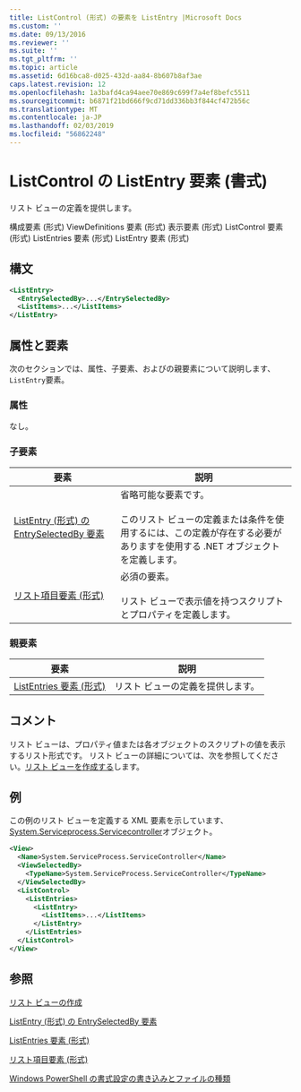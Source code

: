 ```yaml
---
title: ListControl (形式) の要素を ListEntry |Microsoft Docs
ms.custom: ''
ms.date: 09/13/2016
ms.reviewer: ''
ms.suite: ''
ms.tgt_pltfrm: ''
ms.topic: article
ms.assetid: 6d16bca8-d025-432d-aa84-8b607b8af3ae
caps.latest.revision: 12
ms.openlocfilehash: 1a3bafd4ca94aee70e869c699f7a4ef8befc5511
ms.sourcegitcommit: b6871f21bd666f9cd71dd336bb3f844cf472b56c
ms.translationtype: MT
ms.contentlocale: ja-JP
ms.lasthandoff: 02/03/2019
ms.locfileid: "56862248"
---
```

# <a name="listentry-element-for-listcontrol-format"></a>ListControl の ListEntry 要素 (書式)

リスト ビューの定義を提供します。

構成要素 (形式) ViewDefinitions 要素 (形式) 表示要素 (形式) ListControl 要素 (形式) ListEntries 要素 (形式) ListEntry 要素 (形式)

## <a name="syntax"></a>構文

```xml
<ListEntry>
  <EntrySelectedBy>...</EntrySelectedBy>
  <ListItems>...</ListItems>
</ListEntry>
```

## <a name="attributes-and-elements"></a>属性と要素

次のセクションでは、属性、子要素、およびの親要素について説明します、`ListEntry`要素。

### <a name="attributes"></a>属性

なし。

### <a name="child-elements"></a>子要素

|要素|説明|
|-------------|-----------------|
|[ListEntry (形式) の EntrySelectedBy 要素](./entryselectedby-element-for-listentry-for-listcontrol-format.md)|省略可能な要素です。<br /><br /> このリスト ビューの定義または条件を使用するには、この定義が存在する必要がありますを使用する .NET オブジェクトを定義します。|
|[リスト項目要素 (形式)](./listitems-element-for-listentry-for-listcontrol-format.md)|必須の要素。<br /><br /> リスト ビューで表示値を持つスクリプトとプロパティを定義します。|

### <a name="parent-elements"></a>親要素

|要素|説明|
|-------------|-----------------|
|[ListEntries 要素 (形式)](./listentries-element-for-listcontrol-format.md)|リスト ビューの定義を提供します。|

## <a name="remarks"></a>コメント

リスト ビューは、プロパティ値または各オブジェクトのスクリプトの値を表示するリスト形式です。 リスト ビューの詳細については、次を参照してください。[リスト ビューを作成する](./creating-a-list-view.md)します。

## <a name="example"></a>例

この例のリスト ビューを定義する XML 要素を示しています、 [System.Serviceprocess.Servicecontroller](/dotnet/api/System.ServiceProcess.ServiceController)オブジェクト。

```xml
<View>
  <Name>System.ServiceProcess.ServiceController</Name>
  <ViewSelectedBy>
    <TypeName>System.ServiceProcess.ServiceController</TypeName>
  </ViewSelectedBy>
  <ListControl>
    <ListEntries>
      <ListEntry>
        <ListItems>...</ListItems>
      </ListEntry>
    </ListEntries>
  </ListControl>
</View>
```

## <a name="see-also"></a>参照

[リスト ビューの作成](./creating-a-list-view.md)

[ListEntry (形式) の EntrySelectedBy 要素](./entryselectedby-element-for-listentry-for-listcontrol-format.md)

[ListEntries 要素 (形式)](./listentries-element-for-listcontrol-format.md)

[リスト項目要素 (形式)](./listitems-element-for-listentry-for-listcontrol-format.md)

[Windows PowerShell の書式設定の書き込みとファイルの種類](./writing-a-powershell-formatting-file.md)
